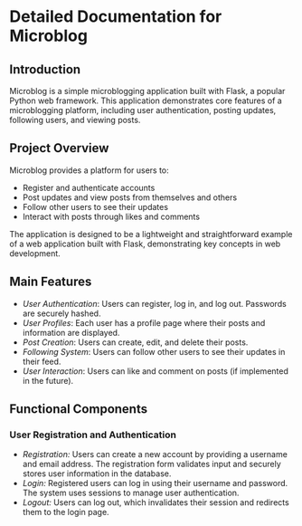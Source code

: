 # Detailed Documentation for Microblog

## Introduction
Microblog is a simple microblogging application built with Flask, a popular Python web framework. This application demonstrates core features of a microblogging platform, including user authentication, posting updates, following users, and viewing posts.

## Project Overview
Microblog provides a platform for users to:
- Register and authenticate accounts
- Post updates and view posts from themselves and others
- Follow other users to see their updates
- Interact with posts through likes and comments

The application is designed to be a lightweight and straightforward example of a web application built with Flask, demonstrating key concepts in web development.

## Main Features
- *User Authentication*: Users can register, log in, and log out. Passwords are securely hashed.
- *User Profiles*: Each user has a profile page where their posts and information are displayed.
- *Post Creation*: Users can create, edit, and delete their posts.
- *Following System*: Users can follow other users to see their updates in their feed.
- *User Interaction*: Users can like and comment on posts (if implemented in the future).

## Functional Components

### User Registration and Authentication
- *Registration:* Users can create a new account by providing a username and email address. The registration form validates input and securely stores user information in the database.
- *Login:* Registered users can log in using their username and password. The system uses sessions to manage user authentication.
- *Logout:* Users can log out, which invalidates their session and redirects them to the login page.
